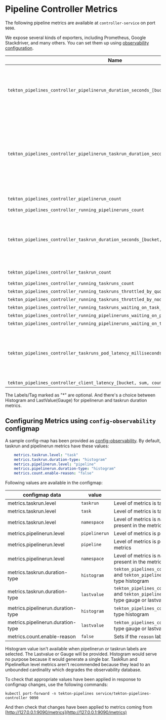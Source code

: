 <!--
---
linkTitle: "Pipeline Metrics"
weight: 304
---
-->

# Pipeline Controller Metrics

The following pipeline metrics are available at `controller-service` on port `9090`.

We expose several kinds of exporters, including Prometheus, Google Stackdriver, and many others. You can set them up using [observability configuration](../config/config-observability.yaml).

| Name                                                                                    | Type | Labels/Tags | Status |
|-----------------------------------------------------------------------------------------| ----------- | ----------- | ----------- |
| `tekton_pipelines_controller_pipelinerun_duration_seconds_[bucket, sum, count]`         | Histogram/LastValue(Gauge) | `*pipeline`=&lt;pipeline_name&gt; <br> `*pipelinerun`=&lt;pipelinerun_name&gt; <br> `status`=&lt;status&gt; <br> `namespace`=&lt;pipelinerun-namespace&gt; | experimental |
| `tekton_pipelines_controller_pipelinerun_taskrun_duration_seconds_[bucket, sum, count]` | Histogram/LastValue(Gauge) | `*pipeline`=&lt;pipeline_name&gt; <br> `*pipelinerun`=&lt;pipelinerun_name&gt; <br> `status`=&lt;status&gt; <br> `*task`=&lt;task_name&gt; <br> `*taskrun`=&lt;taskrun_name&gt;<br> `namespace`=&lt;pipelineruns-taskruns-namespace&gt;| experimental |
| `tekton_pipelines_controller_pipelinerun_count`                                         | Counter | `status`=&lt;status&gt; <br> `*reason`=&lt;reason&gt; | experimental |
| `tekton_pipelines_controller_running_pipelineruns_count`                                | Gauge | | experimental |
| `tekton_pipelines_controller_taskrun_duration_seconds_[bucket, sum, count]`             | Histogram/LastValue(Gauge) | `status`=&lt;status&gt; <br> `*task`=&lt;task_name&gt; <br> `*taskrun`=&lt;taskrun_name&gt;<br> `namespace`=&lt;pipelineruns-taskruns-namespace&gt; | experimental |
| `tekton_pipelines_controller_taskrun_count`                                             | Counter | `status`=&lt;status&gt; <br> `*reason`=&lt;reason&gt; | experimental |
| `tekton_pipelines_controller_running_taskruns_count`                                    | Gauge | | experimental |
| `tekton_pipelines_controller_running_taskruns_throttled_by_quota_count`                 | Gauge | | experimental |
| `tekton_pipelines_controller_running_taskruns_throttled_by_node_count`                  | Gauge | | experimental |
| `tekton_pipelines_controller_running_taskruns_waiting_on_task_resolution_count`         | Gauge | | experimental |
| `tekton_pipelines_controller_running_pipelineruns_waiting_on_pipeline_resolution_count` | Gauge | | experimental |
| `tekton_pipelines_controller_running_pipelineruns_waiting_on_task_resolution_count`     | Gauge | | experimental |
| `tekton_pipelines_controller_taskruns_pod_latency_milliseconds`                         | Gauge | `namespace`=&lt;taskruns-namespace&gt; <br> `pod`= &lt; taskrun_pod_name&gt; <br> `*task`=&lt;task_name&gt; <br> `*taskrun`=&lt;taskrun_name&gt;<br> | experimental |
| `tekton_pipelines_controller_client_latency_[bucket, sum, count]`                       | Histogram | | experimental |

The Labels/Tag marked as "*" are optional. And there's a choice between Histogram and LastValue(Gauge) for pipelinerun and taskrun duration metrics.


## Configuring Metrics using `config-observability` configmap

A sample config-map has been provided as [config-observability](./../config/config-observability.yaml). By default, taskrun and pipelinerun metrics have these values:

``` yaml
    metrics.taskrun.level: "task"
    metrics.taskrun.duration-type: "histogram"
    metrics.pipelinerun.level: "pipeline"
    metrics.pipelinerun.duration-type: "histogram"
    metrics.count.enable-reason: "false"
```

Following values are available in the configmap:

| configmap data | value | description |
| ---------- | ----------- | ----------- |
| metrics.taskrun.level | `taskrun` | Level of metrics is taskrun |
| metrics.taskrun.level | `task` | Level of metrics is task and taskrun label isn't present in the metrics |
| metrics.taskrun.level | `namespace` | Level of metrics is namespace, and task and taskrun label isn't present in the metrics
| metrics.pipelinerun.level | `pipelinerun` | Level of metrics is pipelinerun |
| metrics.pipelinerun.level | `pipeline` | Level of metrics is pipeline and pipelinerun label isn't present in the metrics |
| metrics.pipelinerun.level | `namespace` | Level of metrics is namespace, pipeline and pipelinerun label isn't present in the metrics |
| metrics.taskrun.duration-type | `histogram` | `tekton_pipelines_controller_pipelinerun_taskrun_duration_seconds` and `tekton_pipelines_controller_taskrun_duration_seconds` is of type histogram |
| metrics.taskrun.duration-type | `lastvalue` | `tekton_pipelines_controller_pipelinerun_taskrun_duration_seconds` and  `tekton_pipelines_controller_taskrun_duration_seconds` is of type gauge or lastvalue |
| metrics.pipelinerun.duration-type | `histogram` | `tekton_pipelines_controller_pipelinerun_duration_seconds` is of type histogram |
| metrics.pipelinerun.duration-type | `lastvalue` | `tekton_pipelines_controller_pipelinerun_duration_seconds` is of type gauge or lastvalue |
| metrics.count.enable-reason | `false` | Sets if the `reason` label should be included on count metrics |

Histogram value isn't available when pipelinerun or taskrun labels are selected. The Lastvalue or Gauge will be provided. Histogram would serve no purpose because it would generate a single bar. TaskRun and PipelineRun level metrics aren't recommended because they lead to an unbounded cardinality which degrades the observability database.

To check that appropriate values have been applied in response to configmap changes, use the following commands:
```shell
kubectl port-forward -n tekton-pipelines service/tekton-pipelines-controller 9090
```

And then check that changes have been applied to metrics coming from [http://127.0.0.1:9090/metrics](http://127.0.0.1:9090/metrics)

